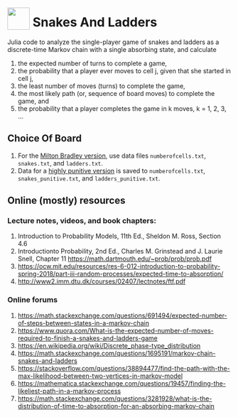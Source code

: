 
# <img src="https://raw.githack.com/FortAwesome/Font-Awesome/master/svgs/solid/dice.svg" card_color="#222222" width="50" height="50" style="vertical-align:bottom"/> Snakes And Ladders
Julia code to analyze the single-player game of snakes and ladders as a
discrete-time Markov chain with a single absorbing state, and calculate
1. the expected number of turns to complete a game,
2. the probability that a player ever moves to cell j, given that she started
    in cell j,
3. the least number of moves (turns) to complete the game,
4. the most likely path (or, sequence of board moves) to complete the game, and
5. the probability that a player completes the game in k moves, k = 1, 2, 3, ...

## Choice Of Board
1. For the [Milton Bradley version](https://en.wikipedia.org/wiki/File:Cnl03.jpg), use data files `numberofcells.txt`, `snakes.txt`, and `ladders.txt`.
2. Data for a [highly punitive version](https://www.etsy.com/listing/764625917/snakes-ladders-vintage-game-board-png) is saved to `numberofcells.txt`, `snakes_punitive.txt`, and `ladders_punitive.txt`. 

## Online (mostly) resources
### Lecture notes, videos, and book chapters:
1. Introduction to Probability Models, 11th Ed., Sheldon M. Ross, Section 4.6
2. Introductionto Probability, 2nd Ed., Charles M. Grinstead and J. Laurie Snell, Chapter 11
    https://math.dartmouth.edu/~prob/prob/prob.pdf
3. https://ocw.mit.edu/resources/res-6-012-introduction-to-probability-spring-2018/part-iii-random-processes/expected-time-to-absorption/
4. http://www2.imm.dtu.dk/courses/02407/lectnotes/ftf.pdf

### Online forums
1. https://math.stackexchange.com/questions/691494/expected-number-of-steps-between-states-in-a-markov-chain
2. https://www.quora.com/What-is-the-expected-number-of-moves-required-to-finish-a-snakes-and-ladders-game
3. https://en.wikipedia.org/wiki/Discrete_phase-type_distribution
4. https://math.stackexchange.com/questions/1695191/markov-chain-snakes-and-ladders
5. https://stackoverflow.com/questions/38894477/find-the-path-with-the-max-likelihood-between-two-vertices-in-markov-model
6. https://mathematica.stackexchange.com/questions/19457/finding-the-likeliest-path-in-a-markov-process
7. https://math.stackexchange.com/questions/3281928/what-is-the-distribution-of-time-to-absorption-for-an-absorbing-markov-chain
